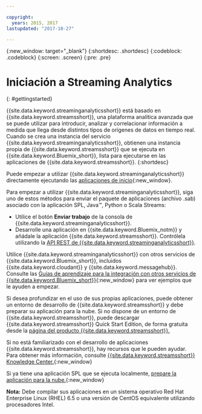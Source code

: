 ```yaml
---

copyright:
  years: 2015, 2017
lastupdated: "2017-10-27"

---
```


<!-- Attribute definitions -->
{:new_window: target="_blank"}
{:shortdesc: .shortdesc}
{:codeblock: .codeblock}
{:screen: .screen}
{:pre: .pre}


# Iniciación a Streaming Analytics
{: #gettingstarted}

{{site.data.keyword.streaminganalyticsshort}} está basado en {{site.data.keyword.streamsshort}}, una plataforma analítica avanzada que se puede utilizar para introducir, analizar y correlacionar información a medida que llega desde distintos tipos de orígenes de datos en tiempo real. Cuando se crea una instancia del servicio {{site.data.keyword.streaminganalyticsshort}}, obtienen una instancia propia de
{{site.data.keyword.streamsshort}} que se ejecuta en {{site.data.keyword.Bluemix_short}}, lista para ejecutarse en las aplicaciones de {{site.data.keyword.streamsshort}}.
{:shortdesc}

Puede empezar a utilizar {{site.data.keyword.streaminganalyticsshort}} directamente ejecutando las [aplicaciones de inicio](/docs/services/StreamingAnalytics/c_starterapps.html){:new_window}.

Para empezar a utilizar {{site.data.keyword.streaminganalyticsshort}}, siga uno de estos métodos para enviar el paquete de aplicaciones (archivo .sab) asociado con la aplicación SPL, Java™, Python o Scala Streams:
* Utilice el botón **Enviar trabajo** de la consola de {{site.data.keyword.streaminganalyticsshort}}.
* Desarrolle una aplicación en {{site.data.keyword.Bluemix_notm}} y añádale la aplicación {{site.data.keyword.streamsshort}}. Contrólela utilizando la [API REST de {{site.data.keyword.streaminganalyticsshort}}](https://console.ng.bluemix.net/apidocs/220).

Utilice {{site.data.keyword.streaminganalyticsshort}} con otros servicios de {{site.data.keyword.Bluemix_short}}, incluidos {{site.data.keyword.cloudant}} y {{site.data.keyword.messagehub}}. Consulte las [Guías de aprendizaje para la integración con otros servicios de {{site.data.keyword.Bluemix_short}}](/docs/services/StreamingAnalytics/r_integrating_cloudant_rest.html){:new_window} para ver ejemplos que le ayuden a empezar.

Si desea profundizar en el uso de sus propias aplicaciones, puede obtener un entorno de desarrollo de {{site.data.keyword.streamsshort}} y debe preparar su aplicación para la nube. Si no dispone de un entorno de {{site.data.keyword.streamsshort}}, puede descargar {{site.data.keyword.streamsshort}} Quick Start Edition, de forma gratuita desde la [página del producto {{site.data.keyword.streamsshort}}.](https://www.ibm.com/analytics/us/en/technology/stream-computing/#products)

Si no está familiarizado con el desarrollo de aplicaciones {{site.data.keyword.streamsshort}}, hay recursos que le pueden ayudar. Para obtener más información, consulte [{{site.data.keyword.streamsshort}} Knowledge Center.](https://www.ibm.com/support/knowledgecenter/en/SSCRJU_4.2.0/com.ibm.streams.welcome.doc/doc/kc-homepage.html){:new_window}

Si ya tiene una aplicación SPL que se ejecuta localmente, [prepare la aplicación para la nube.](https://developer.ibm.com/streamsdev/docs/getting-spl-application-ready-cloud/){:new_window}

**Nota:** Debe compilar sus aplicaciones en un sistema operativo Red Hat Enterprise Linux (RHEL) 6.5 o una versión de CentOS equivalente utilizando procesadores Intel.
